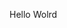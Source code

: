 Hello Wolrd































































































































































































































































































































































































































































































































































































































































































































































































































































































































































































































































































































































































































































































































































































































































































































































































































































































































































































































































































































































































































































































































































































































































































































































































































































































































































































